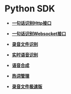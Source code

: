 # Python SDK<a name="sis_05_0049"></a>

-   **[一句话识别Http接口](使用短语音识别-python-0.md)**  

-   **[一句话识别Websocket接口](一句话识别Websocket接口-1.md)**  

-   **[录音文件识别](使用短语音识别-python-2.md)**  

-   **[实时语音识别](使用短语音识别-python-3.md)**  

-   **[语音合成](使用短语音识别-python-4.md)**  

-   **[热词管理](使用短语音识别-python-5.md)**  

-   **[录音文件极速版](录音文件极速版-6.md)**  


